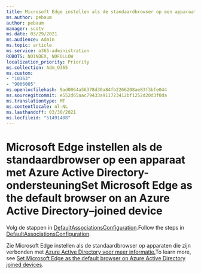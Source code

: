 ```yaml
---
title: Microsoft Edge instellen als de standaardbrowser op een apparaat met Azure Active Directory-ondersteuning
ms.author: pebaum
author: pebaum
manager: scotv
ms.date: 03/29/2021
ms.audience: Admin
ms.topic: article
ms.service: o365-administration
ROBOTS: NOINDEX, NOFOLLOW
localization_priority: Priority
ms.collection: Adm_O365
ms.custom:
- "10363"
- "9006005"
ms.openlocfilehash: 9ad0064a56378d30a84fb2266208ae83f3bfe044
ms.sourcegitcommit: e552d65aac79433a911723412bf1252d20d3f0da
ms.translationtype: MT
ms.contentlocale: nl-NL
ms.lasthandoff: 03/30/2021
ms.locfileid: "51491488"
---
```

# <a name="set-microsoft-edge-as-the-default-browser-on-an-azure-active-directoryjoined-device"></a><span data-ttu-id="0d473-102">Microsoft Edge instellen als de standaardbrowser op een apparaat met Azure Active Directory-ondersteuning</span><span class="sxs-lookup"><span data-stu-id="0d473-102">Set Microsoft Edge as the default browser on an Azure Active Directory–joined device</span></span>

<span data-ttu-id="0d473-103">Volg de stappen in [DefaultAssociationsConfiguration](https://go.microsoft.com/fwlink/?linkid=2132650).</span><span class="sxs-lookup"><span data-stu-id="0d473-103">Follow the steps in [DefaultAssociationsConfiguration](https://go.microsoft.com/fwlink/?linkid=2132650).</span></span>

<span data-ttu-id="0d473-104">Zie Microsoft Edge instellen als de standaardbrowser op apparaten die zijn verbonden met [Azure Active Directory voor meer informatie.](https://go.microsoft.com/fwlink/?linkid=2132440)</span><span class="sxs-lookup"><span data-stu-id="0d473-104">To learn more, see [Set Microsoft Edge as the default browser on Azure Active Directory joined devices](https://go.microsoft.com/fwlink/?linkid=2132440).</span></span>